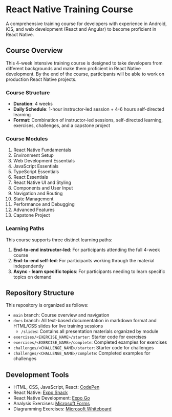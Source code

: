 # React Native Training Course

A comprehensive training course for developers with experience in Android, iOS, and web development (React and Angular) to become proficient in React Native.

## Course Overview

This 4-week intensive training course is designed to take developers from different backgrounds and make them proficient in React Native development. By the end of the course, participants will be able to work on production React Native projects.

### Course Structure

- **Duration**: 4 weeks
- **Daily Schedule**: 1-hour instructor-led session + 4-6 hours self-directed learning
- **Format**: Combination of instructor-led sessions, self-directed learning, exercises, challenges, and a capstone project

### Course Modules

1. React Native Fundamentals
2. Environment Setup
3. Web Development Essentials
4. JavaScript Essentials
5. TypeScript Essentials
6. React Essentials
7. React Native UI and Styling
8. Components and User Input
9. Navigation and Routing
10. State Management
11. Performance and Debugging
12. Advanced Features
13. Capstone Project

### Learning Paths

This course supports three distinct learning paths:

1. **End-to-end instructor-led**: For participants attending the full 4-week course
2. **End-to-end self-led**: For participants working through the material independently
3. **Async - learn specific topics**: For participants needing to learn specific topics on demand

## Repository Structure

This repository is organized as follows:

- `main` branch: Course overview and navigation
- `docs` branch: All text-based documentation in markdown format and HTML/CSS slides for live training sessions
  - `/slides`: Contains all presentation materials organized by module
- `exercises/<EXERCISE_NAME>/starter`: Starter code for exercises
- `exercises/<EXERCISE_NAME>/complete`: Completed examples for exercises
- `challenges/<CHALLENGE_NAME>/starter`: Starter code for challenges
- `challenges/<CHALLENGE_NAME>/complete`: Completed examples for challenges


## Development Tools

- HTML, CSS, JavaScript, React: [CodePen](https://codepen.io/)
- React Native: [Expo Snack](https://snack.expo.dev/)
- React Native Development: [Expo Go](https://expo.dev/client)
- Analysis Exercises: [Microsoft Forms](https://forms.office.com/)
- Diagramming Exercises: [Microsoft Whiteboard](https://whiteboard.microsoft.com/)
